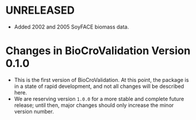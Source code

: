 <!--
This file should document all significant changes brought about by each new
release.

All changes related to a particular release should be collected under a heading
specifying the version number of that release, such as
"# Changes in BioCroValidation Version 2.0.0". The individual changes should be
listed as bullet points and categorized under "## Major Changes",
"## Minor Changes", or "## Bug Fixes" following the major.minor.patch structure
of semantic versioning, or variants of these such as
"## Minor User-Facing Changes".

To facilitate this, when a feature on a feature branch is completed and a pull
request is being prepared, a new section should be added at the top of this file
under the heading "# UNRELEASED"; it should list all the important changes made
on the feature branch.

Then, when it comes time to merge the feature branch into `develop`, the new
"# UNRELEASED" section is transferred into the `develop` branch's version of
NEWS.md, or, if the `develop` branch already has an "# UNRELEASED" section in
its version of NEWS.md, the feature branch's "# UNRELEASED" section will be
integrated into the one on the `develop` branch. (This process of integrating
the two "# UNRELEASED" sections will likely be part of resolving an inevitable
merge conflict.)

Finally, when a new release is made, "# UNRELEASED" should be replaced by a
heading with the new version number, such as
"# Changes in BioCroValidation Version 2.0.0". This section will combine the
draft release notes for all features that have been added since the previous
release.

In the case of a hotfix, a short section headed by the new release number should
be directly added to this file to describe the related changes.
-->

# UNRELEASED

- Added 2002 and 2005 SoyFACE biomass data.

# Changes in BioCroValidation Version 0.1.0

- This is the first version of BioCroValidation. At this point, the package is
  in a state of rapid development, and not all changes will be described here.
- We are reserving version `1.0.0` for a more stable and complete future
  release; until then, major changes should only increase the minor version
  number.
